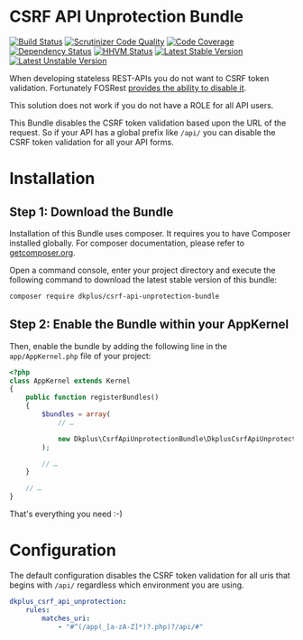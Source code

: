 # CSRF API Unprotection Bundle

[![Build Status](https://travis-ci.org/Dkplus/CsrfApiUnprotectionBundle.svg?branch=master)](https://travis-ci.org/Dkplus/CsrfApiUnprotectionBundle)
[![Scrutinizer Code Quality](https://scrutinizer-ci.com/g/Dkplus/CsrfApiUnprotectionBundle/badges/quality-score.png?b=master)](https://scrutinizer-ci.com/g/Dkplus/CsrfApiUnprotectionBundle/?branch=master)
[![Code Coverage](https://scrutinizer-ci.com/g/Dkplus/CsrfApiUnprotectionBundle/badges/coverage.png?b=master)](https://scrutinizer-ci.com/g/Dkplus/CsrfApiUnprotectionBundle/?branch=master)
[![Dependency Status](https://www.versioneye.com/user/projects/558fcaa2316338001e000274/badge.svg?style=flat)](https://www.versioneye.com/user/projects/558fcaa2316338001e000274)
[![HHVM Status](http://hhvm.h4cc.de/badge/dkplus/csrf-api-unprotection-bundle.png)](http://hhvm.h4cc.de/package/dkplus/csrf-api-unprotection-bundle)
[![Latest Stable Version](https://poser.pugx.org/dkplus/csrf-api-unprotection-bundle/v/stable.png)](https://packagist.org/packages/dkplus/csrf-api-unprotection-bundle)
[![Latest Unstable Version](https://poser.pugx.org/dkplus/csrf-api-unprotection-bundle/v/unstable.png)](https://packagist.org/packages/dkplus/csrf-api-unprotection-bundle)

When developing stateless REST-APIs you do not want to CSRF token validation.
Fortunately FOSRest [provides the ability to disable it](http://symfony.com/doc/current/bundles/FOSRestBundle/2-the-view-layer.html#csrf-validation).

This solution does not work if you do not have a ROLE for all API users.

This Bundle disables the CSRF token validation based upon the URL of the request.
So if your API has a global prefix like `/api/` you can disable the CSRF token validation for all your API forms. 

# Installation

## Step 1: Download the Bundle

Installation of this Bundle uses composer. It requires you to have Composer installed globally.
For composer documentation, please refer to [getcomposer.org](http://getcomposer.org/).

Open a command console, enter your project directory and execute the following command to download the latest stable version of this bundle:

```bash
composer require dkplus/csrf-api-unprotection-bundle
```

## Step 2: Enable the Bundle within your AppKernel

Then, enable the bundle by adding the following line in the `app/AppKernel.php` file of your project:

```php
<?php
class AppKernel extends Kernel
{
    public function registerBundles()
    {
        $bundles = array(
            // …

            new Dkplus\CsrfApiUnprotectionBundle\DkplusCsrfApiUnprotectionBundle,
        );

        // …
    }

    // …
}
```

That's everything you need :-)

# Configuration

The default configuration disables the CSRF token validation for all uris
that begins with `/api/` regardless which environment you are using.

```yml
dkplus_csrf_api_unprotection:
    rules:
        matches_uri:
            - "#^(/app(_[a-zA-Z]*)?.php)?/api/#"
```